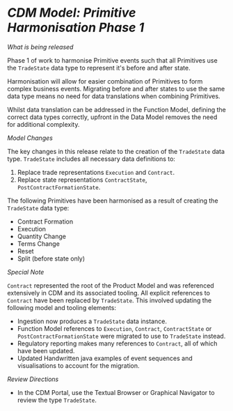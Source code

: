 # *CDM Model: Primitive Harmonisation Phase 1*

_What is being released_

Phase 1 of work to harmonise Primitive events such that all Primitives use the `TradeState` data type to represent it's before and after state.

Harmonisation will allow for easier combination of Primitives to form  complex business events. Migrating before and after states to use the same data type means no need for data translations when combining Primitives. 

Whilst data translation can be addressed in the Function Model, defining the correct data types correctly, upfront in the Data Model removes the need for additional complexity. 

*Model Changes*

The key changes in this release relate to the creation of the `TradeState` data type. `TradeState` includes all necessary data definitions to: 

1. Replace trade representations `Execution` and `Contract`.
1. Replace state representations `ContractState`, `PostContractFormationState`.

The following Primitives have been harmonised as a result of creating the `TradeState` data type:

- Contract Formation
- Execution
- Quantity Change
- Terms Change
- Reset
- Split (before state only)

*Special Note*
 
`Contract` represented the root of the Product Model and was referenced extensively in CDM and its associated tooling. All explicit references to `Contract` have been replaced by `TradeState`. This involved updating the following model and tooling elements:

- Ingestion now produces a `TradeState` data instance.
- Function Model references to `Execution`, `Contract`, `ContractState` or `PostContractFormationState` were migrated to use to `TradeState` instead.
- Regulatory reporting makes many references to `Contract`, all of which have been updated.
- Updated Handwritten java examples of event sequences and visualisations to account for the migration.

_Review Directions_

- In the CDM Portal, use the Textual Browser or Graphical Navigator to review the type `TradeState`.
